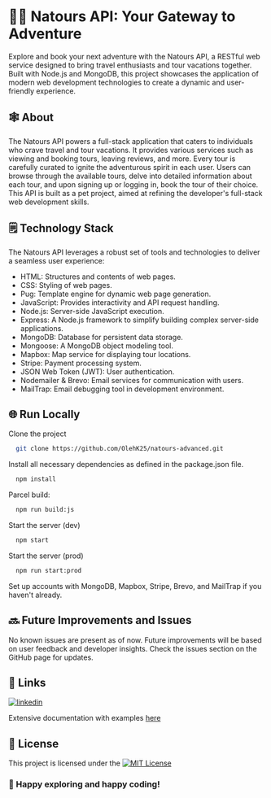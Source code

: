 # 👩‍💻 Natours API: Your Gateway to Adventure

Explore and book your next adventure with the Natours API, a RESTful web service designed to bring travel enthusiasts and tour vacations together. Built with Node.js and MongoDB, this project showcases the application of modern web development technologies to create a dynamic and user-friendly experience.

## 🕸️ About

The Natours API powers a full-stack application that caters to individuals who crave travel and tour vacations. It provides various services such as viewing and booking tours, leaving reviews, and more. Every tour is carefully curated to ignite the adventurous spirit in each user. Users can browse through the available tours, delve into detailed information about each tour, and upon signing up or logging in, book the tour of their choice. This API is built as a pet project, aimed at refining the developer's full-stack web development skills.

## 🗒️ Technology Stack

The Natours API leverages a robust set of tools and technologies to deliver a seamless user experience:

- HTML: Structures and contents of web pages.
- CSS: Styling of web pages.
- Pug: Template engine for dynamic web page generation.
- JavaScript: Provides interactivity and API request handling.
- Node.js: Server-side JavaScript execution.
- Express: A Node.js framework to simplify building complex server-side applications.
- MongoDB: Database for persistent data storage.
- Mongoose: A MongoDB object modeling tool.
- Mapbox: Map service for displaying tour locations.
- Stripe: Payment processing system.
- JSON Web Token (JWT): User authentication.
- Nodemailer & Brevo: Email services for communication with users.
- MailTrap: Email debugging tool in development environment.

## 🌐 Run Locally

Clone the project

```bash
  git clone https://github.com/OlehK25/natours-advanced.git
```

Install all necessary dependencies as defined in the package.json file.

```bash
  npm install
```
Parcel build:

```bash
  npm run build:js
```

Start the server (dev)

```bash
  npm start
```

Start the server (prod)

```bash
  npm run start:prod
```

Set up accounts with MongoDB, Mapbox, Stripe, Brevo, and MailTrap if you haven't already.

## 🔜 Future Improvements and Issues

No known issues are present as of now. Future improvements will be based on user feedback and developer insights. Check the issues section on the GitHub page for updates.


## 🔗 Links

[![linkedin](https://img.shields.io/badge/linkedin-0A66C2?style=for-the-badge&logo=linkedin&logoColor=white)](https://www.linkedin.com/in/oleh-kozakk/)

Extensive documentation with examples [here](https://documenter.getpostman.com/view/26679720/2s93mASJs2)

## 🧷 License

This project is licensed under the [![MIT License](https://img.shields.io/badge/License-MIT-green.svg)](https://github.com/OlehK25/natours-advanced/blob/master/LICENSE)
### 💫 Happy exploring and happy coding!

